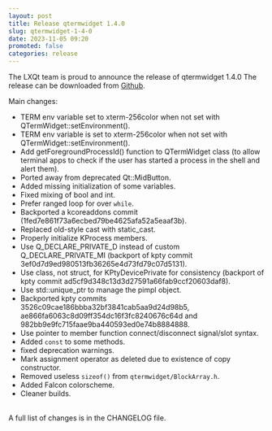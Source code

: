 ```yaml
---
layout: post
title: Release qtermwidget 1.4.0
slug: qtermwidget-1-4-0
date: 2023-11-05 09:20
promoted: false
categories: release
---
```


The LXQt team is proud to announce the release of qtermwidget 1.4.0
The release can be downloaded from [Github](https://github.com/lxqt/qtermwidget/releases).

Main changes:

* TERM env variable set to xterm-256color when not set with QTermWidget::setEnvironment().
 * TERM env variable is set to xterm-256color when not set with QTermWidget::setEnvironment().
 * Add getForegroundProcessId() function to QTermWidget class (to allow terminal apps to check if the user has started a process in the shell and alert them).
 * Ported away from deprecated Qt::MidButton.
 * Added missing initialization of some variables.
 * Fixed mixing of bool and int.
 * Prefer ranged loop for over `while`.
 * Backported a kcoreaddons commit (1fed7e861f73a6ecbed79be4625afa52a5eaaf3b).
 * Replaced old-style cast with static_cast.
 * Properly initialize KProcess members.
 * Use Q_DECLARE_PRIVATE_D instead of custom Q_DECLARE_PRIVATE_MI (backport of kpty commit 3ef0d7d9ed980513fb36265e4d73fd79c07d5131).
 * Use class, not struct, for KPtyDevicePrivate for consistency (backport of kpty commit ad5cf9d348c13d3d27591a66fab9ccf20603daf8).
 * Use std::unique_ptr to manage the pimpl object.
 * Backported kpty commits 3526c09cae186bbba32bf3841cab5aa9d24d98b5, ae866fa6063c8d09ff354dc16f3fc8240676c64d and 982bb9e9fc715faae9ba440593ed0e74b8884888.
 * Use pointer to member function connect/disconnect signal/slot syntax.
 * Added `const` to some methods.
 * fixed deprecation warnings.
 * Mark assignment operator as deleted due to existence of copy constructor.
 * Removed useless `sizeof()` from `qtermwidget/BlockArray.h`.
 * Added Falcon colorscheme.
 * Cleaner builds.

<br/>
A full list of changes is in the CHANGELOG file.
<br/>
